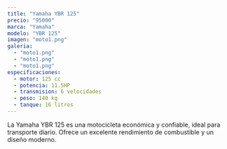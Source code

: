 ```yaml
---
title: "Yamaha YBR 125"
precio: "95000"
marca: "Yamaha"
modelo: "YBR 125"
imagen: "moto1.png"
galeria:
  - "moto1.png"
  - "moto1.png"
  - "moto1.png"
especificaciones:
  - motor: 125 cc
  - potencia: 11.5HP
  - transmision: 6 velocidades
  - peso: 140 kg
  - tanque: 16 litros
---
```


La Yamaha YBR 125 es una motocicleta económica y confiable, ideal para transporte diario. Ofrece un excelente rendimiento de combustible y un diseño moderno.
